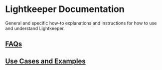 # Lightkeeper Documentation

General and specific how-to explanations and instructions for how to use and understand Lightkeeper.


## [FAQs](faq/faq.md)


## [Use Cases and Examples](uses/usecases.md)
